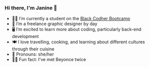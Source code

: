 ### Hi there, I'm Janine 👋

- 👩‍🎓 I’m currently a student on the [Black Codher Bootcamp](https://blackcodher.com)
- 🎨 I’m a freelance graphic designer by day
- 🖥️ I’m excited to learn more about coding, particularly back-end development
- 🍽️ I love travelling, cooking, and learning about different cultures through their cuisine
- 💅 Pronouns: she/her
- 👯‍♀️ Fun fact: I've met Beyonce twice
